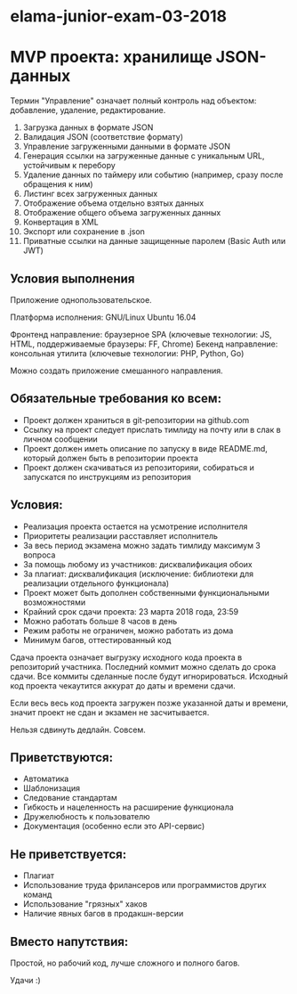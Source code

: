 # elama-junior-exam-03-2018

MVP проекта: хранилище JSON-данных
==================================

Термин "Управление" означает полный контроль над объектом: добавление, удаление, редактирование.

1. Загрузка данных в формате JSON
2. Валидация JSON (соответствие формату)
3. Управление загруженными данными в формате JSON
4. Генерация ссылки на загруженные данные с уникальным URL, устойчивым к перебору
5. Удаление данных по таймеру или событию (например, сразу после обращения к ним)
6. Листинг всех загруженных данных
7. Отображение объема отдельно взятых данных
8. Отображение общего объема загруженных данных
9. Конвертация в XML
10. Экспорт или сохранение в .json
11. Приватные ссылки на данные защищенные паролем (Basic Auth или JWT)


Условия выполнения
------------------

Приложение однопользовательское.

Платформа исполнения: GNU/Linux Ubuntu 16.04

Фронтенд направление: браузерное SPA (ключевые технологии: JS, HTML, поддерживаемые браузеры: FF, Chrome)
Бекенд направление:   консольная утилита (ключевые технологии: PHP, Python, Go)

Можно создать приложение смешанного направления.


Обязательные требования ко всем:
--------------------------------

- Проект должен храниться в git-репозитории на github.com
- Ссылку на проект следует прислать тимлиду на почту или в слак в личном сообщении
- Проект должен иметь описание по запуску в виде README.md, который должен быть в репозитории проекта
- Проект должен скачиваться из репозиторияи, собираться и запускатся по инструкциям
из репозитория


Условия:
--------

- Реализация проекта остается на усмотрение исполнителя
- Приоритеты реализации расставляет исполнитель
- За весь период экзамена можно задать тимлиду максимум 3 вопроса
- За помощь любому из участников: дисквалификация обоих
- За плагиат: дисквалификация (исключение: библиотеки для реализации отдельного функционала)
- Проект может быть дополнен собственными функциональными возможностями
- Крайний срок сдачи проекта: 23 марта 2018 года, 23:59
- Можно работать больше 8 часов в день
- Режим работы не ограничен, можно работать из дома
- Минимум багов, оттестированный код

Сдача проекта означает выгрузку исходного кода проекта в репозиторий участника.
Последний коммит можно сделать до срока сдачи. Все коммиты сделанные после будут
игнорироваться. Исходный код проекта чекаутится аккурат до даты и времени сдачи.

Если весь весь код проекта загружен позже указанной даты и времени, значит проект не сдан и экзамен не засчитывается.

Нельзя сдвинуть дедлайн. Совсем.

Приветствуются:
---------------

- Автоматика
- Шаблонизация
- Следование стандартам
- Гибкость и нацеленность на расширение функционала
- Дружелюбность к пользователю
- Документация (особенно если это API-сервис)


Не приветствуется:
------------------

- Плагиат
- Использование труда фрилансеров или программистов других команд
- Использование "грязных" хаков
- Наличие явных багов в продакшн-версии


Вместо напутствия:
------------------

Простой, но рабочий код, лучше сложного и полного багов.

Удачи :)
